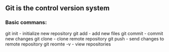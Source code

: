 ## Git is the control version system<br>
### Basic commans:<br>
git init - initialize new repository
git add - add new files
git commit - commit new changes
git clone - clone remote repository
git push - send changes to remote repository
git reomte -v - view repositories
